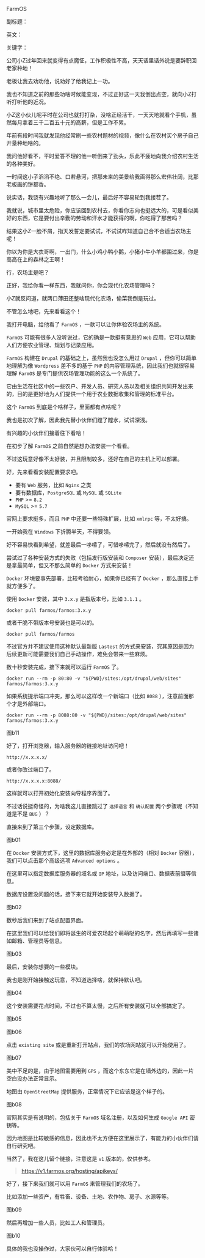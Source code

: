 FarmOS

副标题：

英文：

关键字：



公司小Z过年回来就变得有点魔怔，工作积极性不高，天天话里话外说是要辞职回老家种地！

老板让我去劝劝他，说劝好了给我记上一功。

我也不知道之前的那些功啥时候能变现，不过正好这一天我倒出点空，就向小Z打听打听他的近况。



小Z这小伙儿呢平时在公司也就打打杂，没啥正经活干，一天天地就看个手机，虽然每月拿着三千二百五十元的高薪，但是工作不累。

年前有段时间我就发现他经常刷一些农村题材的视频，像什么在农村买个房子自己开垦种地啥的。

我问他好看不，平时爱答不理的他一听倒来了劲头，乐此不疲地向我介绍农村生活的各种美好。

一时间这小子滔滔不绝、口若悬河，把那未来的美景给我画得那么宏伟壮阔，比那老板画的饼都香。

说实话，我饶有兴趣地听了那么一会儿，最后好不容易轮到我接茬了。

我就说，城市里太危险，你应该回到农村去，你看你志向也挺远大的，可是看似美好的东西，它是要付出辛勤的劳动和汗水才能获得的啊，你吃得了那苦吗？

结果这小Z一脸不屑，指天发誓定要试试，不试试咋知道自己合不合适当农场主呢！



你以为你是大衣哥啊，一出门，什么小鸡小鸭小鹅，小猪小牛小羊都围过来，你是高高在上的森林之王啊！

行，农场主是吧？

正好，我给你看一样东西，我就问你，你会现代化农场管理吗？

小Z就反问道，就两口薄田还整啥现代化农场，偷菜我倒是玩过。

不管怎么地吧，先来看看这个！

我打开电脑，给他看了 `FarmOS` ，一款可以让你体验农场主的系统。



`FarmOS` 可能有很多人没听说过，它的确是一款挺有意思的 `Web` 应用，它可以帮助人们方便农业管理、规划与记录应用。

`FarmOS` 构建在 `Drupal` 的基础之上，虽然我也没怎么用过 `Drupal` ，但你可以简单地理解为像 `Wordpress` 差不多的基于 `PHP` 的内容管理系统，因此我们也就很容易理解 `FarmOS` 是专门提供农场管理功能的这么一个系统了。

它由生活在社区中的一些农户、开发人员、研究人员以及相关组织共同开发出来的，目的是更好地为人们提供一个用于农业数据收集和管理的标准平台。



这个 `FarmOS` 到底是个啥样子，里面都有点啥呢？

我也是初次了解，因此我先替小伙伴们蹚了蹚水，试试深浅。

有兴趣的小伙伴们接着往下看哈！



在初步了解 `FarmOS` 之前自然是想办法安装一个看看。

不过这玩意好像不太好装，并且限制较多，还好在自己的主机上可以部署。

好，先来看看安装配置要求吧。

* 要有 `Web` 服务，比如 `Nginx` 之类
* 要有数据库，`PostgreSQL` 或 `MySQL` 或 `SQLite`
* `PHP` >= `8.2`
* `MySQL` >= `5.7`



官网上要求挺多，而且 `PHP` 中还要一些特殊扩展，比如 `xmlrpc` 等，不太好搞。

一开始我在 `Windows` 下折腾半天，不得要领。

好不容易快看到希望，就差最后一哆嗦了，可惜哆嗦完了，然后就没有然后了。

尝试过了各种安装方式的失败（包括发行版安装和 `Composer` 安装），最后决定还是拿最简单，但又不那么简单的 `Docker` 方式来安装！



`Docker` 环境要事先部署，比较考验耐心，如果你已经有了 `Docker` ，那么直接上手就方便多了。

使用 `Docker` 安装，其中 `3.x.y` 是指版本号，比如 `3.1.1` 。

```
docker pull farmos/farmos:3.x.y
```



或者干脆不带版本号安装也是可以的。

```
docker pull farmos/farmos
```

不过官方并不建议使用这种默认最新版 `Lastest` 的方式来安装，究其原因是因为后续更新可能需要我们自己手动操作，难免会带来一些麻烦。



数十秒安装完成，接下来就可以运行 `FarmOS` 了。

```
docker run --rm -p 80:80 -v "${PWD}/sites:/opt/drupal/web/sites" farmos/farmos:3.x.y
```



如果系统提示端口冲突，那么可以这样改一个新端口（比如 `8088` ），注意前面那个才是外部端口。

```
docker run --rm -p 8088:80 -v "${PWD}/sites:/opt/drupal/web/sites" farmos/farmos:3.x.y
```

图b11



好了，打开浏览器，输入服务器的链接地址访问吧！

```
http://x.x.x.x/
```

或者你改过端口了。

```
http://x.x.x.x:8088/
```



这样就可以打开初始化安装向导程序界面了。

不过话说挺奇怪的，为啥我这儿直接跳过了 `选择语言` 和 `确认配置` 两个步骤呢（不知道是不是 `BUG` ）？

直接来到了第三个步骤，设定数据库。

图b01



在 `Docker` 安装方式下，这里的数据库服务必定是在外部的（相对 `Docker` 容器），我们可以点击那个高级选项 `Advanced options` 。

在这里可以指定数据库服务器的域名或 `IP` 地址，以及访问端口、数据表前缀等信息。

数据库设置没问题的话，接下来它就开始安装导入数据了。

图b02



数秒后我们来到了站点配置界面。

在这里我们可以给我们即将诞生的可爱农场起个萌萌哒的名字，然后再填写一些诸如邮箱、管理员等信息。

图b03



最后，安装你想要的一些模块。

我也是刚开始接触这玩意，不知道选择啥，就保持默认吧。

图b04



这个安装需要花点时间，不过也不算太慢，之后所有安装就可以全部搞定了。

图b05

图b06



点击 `existing site` 或是重新打开站点，我们的农场网站就可以开始使用了。

图b07



美中不足的是，由于地图需要用到 `GPS` ，而这个东东它是在墙外边的，因此一片空白没办法正常显示。

地图由 `OpenStreetMap` 提供服务，正常情况下它应该是这个样子的。

图b08



官网其实是有说明的，包括关于 `FarmOS` 域名注册，以及如何生成 `Google API` 密钥等。

因为地图是比较敏感的信息，因此也不太方便在这里展示了，有能力的小伙伴们请自行研究吧。

当然了，我在这儿留个链接，注意这是 `v1` 版本的，仅供参考。

> https://v1.farmos.org/hosting/apikeys/



好了，接下来我们就可以用 `FarmOS` 来管理我们的农场了。

比如添加一些资产，有牲畜、设备、土地、农作物、房子、水源等等。

图b09



然后再增加一些人员，比如工人和管理员。

图b10



具体的我也没操作过，大家伙可以自行体验哈！







